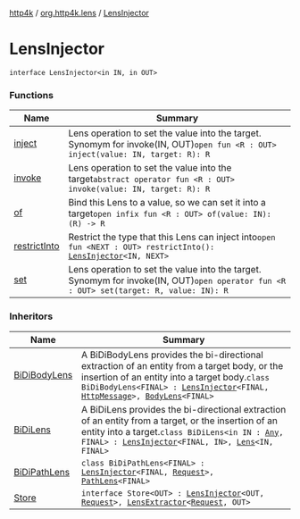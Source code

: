 [http4k](../../index.md) / [org.http4k.lens](../index.md) / [LensInjector](./index.md)

# LensInjector

`interface LensInjector<in IN, in OUT>`

### Functions

| Name | Summary |
|---|---|
| [inject](inject.md) | Lens operation to set the value into the target. Synomym for invoke(IN, OUT)`open fun <R : OUT> inject(value: IN, target: R): R` |
| [invoke](invoke.md) | Lens operation to set the value into the target`abstract operator fun <R : OUT> invoke(value: IN, target: R): R` |
| [of](of.md) | Bind this Lens to a value, so we can set it into a target`open infix fun <R : OUT> of(value: IN): (R) -> R` |
| [restrictInto](restrict-into.md) | Restrict the type that this Lens can inject into`open fun <NEXT : OUT> restrictInto(): `[`LensInjector`](./index.md)`<IN, NEXT>` |
| [set](set.md) | Lens operation to set the value into the target. Synomym for invoke(IN, OUT)`open operator fun <R : OUT> set(target: R, value: IN): R` |

### Inheritors

| Name | Summary |
|---|---|
| [BiDiBodyLens](../-bi-di-body-lens/index.md) | A BiDiBodyLens provides the bi-directional extraction of an entity from a target body, or the insertion of an entity into a target body.`class BiDiBodyLens<FINAL> : `[`LensInjector`](./index.md)`<FINAL, `[`HttpMessage`](../../org.http4k.core/-http-message/index.md)`>, `[`BodyLens`](../-body-lens/index.md)`<FINAL>` |
| [BiDiLens](../-bi-di-lens/index.md) | A BiDiLens provides the bi-directional extraction of an entity from a target, or the insertion of an entity into a target.`class BiDiLens<in IN : `[`Any`](https://kotlinlang.org/api/latest/jvm/stdlib/kotlin/-any/index.html)`, FINAL> : `[`LensInjector`](./index.md)`<FINAL, IN>, `[`Lens`](../-lens/index.md)`<IN, FINAL>` |
| [BiDiPathLens](../-bi-di-path-lens/index.md) | `class BiDiPathLens<FINAL> : `[`LensInjector`](./index.md)`<FINAL, `[`Request`](../../org.http4k.core/-request/index.md)`>, `[`PathLens`](../-path-lens/index.md)`<FINAL>` |
| [Store](../../org.http4k.core/-store/index.md) | `interface Store<OUT> : `[`LensInjector`](./index.md)`<OUT, `[`Request`](../../org.http4k.core/-request/index.md)`>, `[`LensExtractor`](../-lens-extractor/index.md)`<`[`Request`](../../org.http4k.core/-request/index.md)`, OUT>` |
